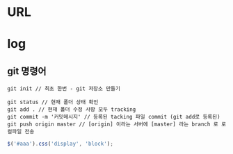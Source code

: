 # URL




# log


## git 명령어

```
git init // 최초 한번 - git 저장소 만들기

git status // 현재 폴더 상태 확인
git add . // 현재 폴더 수정 사항 모두 tracking
git commit -m '커밋메시지' // 등록된 tacking 파일 commit (git add로 등록된)
git push origin master // [origin] 이라는 서버에 [master] 라는 branch 로 로컬파일 전송

```





```javascript
$('#aaa').css('display', 'block');
```
